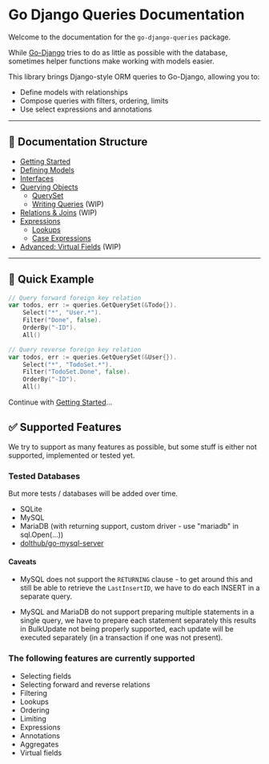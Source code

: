 # Go Django Queries Documentation

Welcome to the documentation for the `go-django-queries` package.

While [Go-Django](https://github.com/Nigel2392/go-django) tries to do as little as possible with the database, sometimes helper functions make working with models easier.

This library brings Django-style ORM queries to Go-Django, allowing you to:

* Define models with relationships
* Compose queries with filters, ordering, limits
* Use select expressions and annotations

---

## 📁 Documentation Structure

* [Getting Started](./docs/getting_started.md)
* [Defining Models](./docs/models/models.md)
* [Interfaces](./docs/interfaces.md)
* [Querying Objects](./docs/querying.md)
  * [QuerySet](./docs/queryset/queryset.md)
  * [Writing Queries](./docs/queryset/writing_queries.md) (WIP)
* [Relations & Joins](./docs/relations/relations.md) (WIP)
* [Expressions](./docs/expressions/expressions.md)
  * [Lookups](./docs/expressions/lookups.md)
  * [Case Expressions](./docs/expressions/cases.md)
* [Advanced: Virtual Fields](./docs/virtual_fields.md) (WIP)

---

## 🔧 Quick Example

```go
// Query forward foreign key relation
var todos, err := queries.GetQuerySet(&Todo{}).
    Select("*", "User.*").
    Filter("Done", false).
    OrderBy("-ID").
    All()

// Query reverse foreign key relation
var todos, err := queries.GetQuerySet(&User{}).
    Select("*", "TodoSet.*").
    Filter("TodoSet.Done", false).
    OrderBy("-ID").
    All()
```

Continue with [Getting Started](./docs/getting_started.md)…

## ✅ Supported Features

We try to support as many features as possible, but some stuff is either not supported, implemented or tested yet.

### Tested Databases

But more tests / databases will be added over time.

* SQLite
* MySQL
* MariaDB (with returning support, custom driver - use "mariadb" in sql.Open(...))
* [dolthub/go-mysql-server](https://github.com/dolthub/go-mysql-server)

#### Caveats

* MySQL does not support the `RETURNING` clause - to get around this and still be able to retrieve the `LastInsertID`,
  we have to do each INSERT in a separate query.

* MySQL and MariaDB do not support preparing multiple statements in a single query, we have to prepare each statement separately
  this results in BulkUpdate not being properly supported, each update will be executed separately (in a transaction if one was not present).

### The following features are currently supported

* Selecting fields
* Selecting forward and reverse relations
* Filtering
* Lookups
* Ordering
* Limiting
* Expressions
* Annotations
* Aggregates
* Virtual fields
